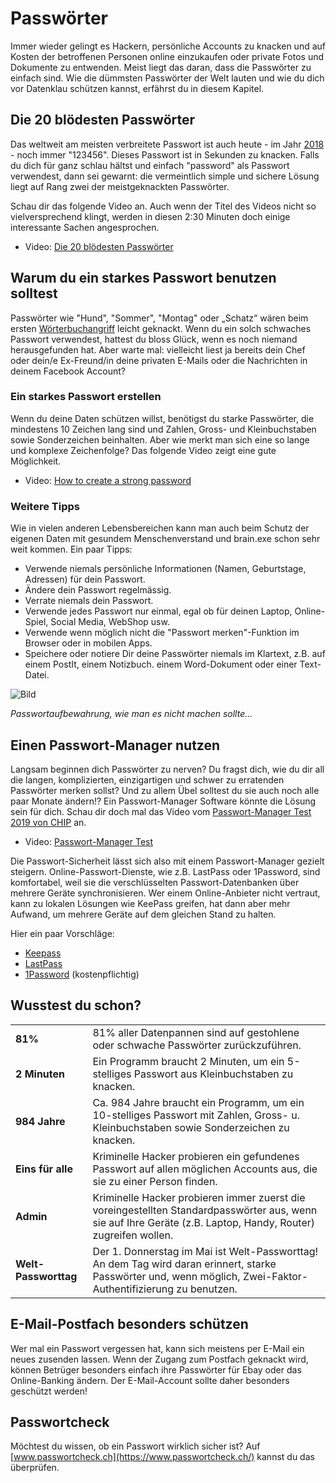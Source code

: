 # Passwörter

 Immer wieder gelingt es Hackern, persönliche Accounts zu knacken und auf Kosten der betroffenen Personen online einzukaufen oder private Fotos und Dokumente zu entwenden. Meist liegt das  daran, dass die Passwörter zu einfach sind. Wie die dümmsten Passwörter der Welt lauten und wie du dich vor Datenklau schützen kannst, erfährst du in diesem Kapitel.

## Die 20 blödesten Passwörter

Das weltweit am meisten verbreitete Passwort ist auch heute - im Jahr [2018](https://www.teamsid.com/100-worst-passwords-top-50/) - noch immer "123456". Dieses Passwort ist in Sekunden zu knacken. Falls du dich für ganz schlau hältst und einfach "password" als Passwort verwendest, dann sei gewarnt: die vermeintlich simple und sichere Lösung liegt auf Rang zwei der meistgeknackten Passwörter. 

Schau dir das folgende Video an. Auch wenn der Titel des Videos nicht so vielversprechend klingt, werden in diesen 2:30 Minuten doch einige interessante Sachen angesprochen. 

- Video: [Die 20 blödesten Passwörter](res/die-20-bloedesten-Passwoerter.mp4)


## Warum du ein starkes Passwort benutzen solltest

Passwörter wie "Hund", "Sommer", "Montag" oder „Schatz“ wären beim ersten [Wörterbuchangriff](https://de.wikipedia.org/wiki/W%C3%B6rterbuchangriff) leicht geknackt. Wenn du ein solch schwaches Passwort verwendest, hattest du bloss Glück, wenn es noch niemand herausgefunden hat. Aber warte mal: vielleicht liest ja bereits dein Chef oder dein/e Ex-Freund/in deine privaten E-Mails oder die Nachrichten in deinem Facebook Account? 

### Ein starkes Passwort erstellen

Wenn du deine Daten schützen willst, benötigst du starke Passwörter, die mindestens 10 Zeichen lang sind und Zahlen, Gross- und Kleinbuchstaben sowie Sonderzeichen beinhalten. Aber wie merkt man sich eine so lange und komplexe Zeichenfolge? Das folgende Video zeigt eine gute Möglichkeit. 

- Video: [How to create a strong password](how-to-create-a-strong-password.mp4)

### Weitere Tipps

Wie in vielen anderen Lebensbereichen kann man auch beim Schutz der eigenen Daten mit gesundem Menschenverstand und brain.exe schon sehr weit kommen. Ein paar Tipps: 

-  Verwende niemals persönliche Informationen (Namen, Geburtstage, Adressen) für dein Passwort. 
- Ändere dein Passwort regelmässig.
- Verrate niemals dein Passwort.
- Verwende jedes Passwort nur einmal, egal ob für deinen Laptop, Online-Spiel, Social Media, WebShop usw.
- Verwende wenn möglich nicht die "Passwort merken"-Funktion im Browser oder in mobilen Apps. 
- Speichere oder notiere Dir deine Passwörter niemals im Klartext, z.B. auf einem PostIt, einem Notizbuch. einem Word-Dokument oder einer Text-Datei.

![Bild](res/post-it-password.jpg)

_Passwortaufbewahrung, wie man es nicht machen sollte..._

## Einen Passwort-Manager nutzen

Langsam beginnen dich Passwörter zu nerven? Du fragst dich, wie du  dir all die langen, komplizierten, einzigartigen und schwer zu erratenden Passwörter merken sollst? Und zu allem Übel solltest du sie auch noch alle paar Monate ändern!? Ein Passwort-Manager Software könnte die Lösung sein für dich. Schau dir doch mal das Video vom [Passwort-Manager Test 2019 von CHIP](https://www.chip.de/test/Die-besten-Passwort-Manager-2019_128580641.html) an.

- Video: [Passwort-Manager Test](res/passwort-manager-test-chip-2019.mp4)


Die Passwort-Sicherheit lässt sich also mit einem Passwort-Manager gezielt steigern. Online-Passwort-Dienste, wie z.B. LastPass oder 1Password, sind  komfortabel, weil sie die verschlüsselten Passwort-Datenbanken über mehrere Geräte synchronisieren. Wer einem Online-Anbieter nicht vertraut, kann zu lokalen Lösungen wie KeePass greifen, hat dann aber mehr Aufwand, um mehrere Geräte auf dem gleichen Stand zu halten. 

Hier ein paar Vorschläge: 

- [Keepass](https://keepass.info/) 
- [LastPass](https://www.lastpass.com/de)
- [1Password](https://1password.com/de/) (kostenpflichtig)


## Wusstest du schon? 

|                      |   |
|----------------------|---|
| **81%**              | 81% aller Datenpannen sind auf gestohlene oder schwache Passwörter zurückzuführen. | 
| **2 Minuten**        | Ein Programm braucht 2 Minuten, um ein 5-stelliges Passwort aus Kleinbuchstaben zu knacken. | 
| **984 Jahre**        | Ca. 984 Jahre braucht ein Programm, um ein 10-stelliges Passwort mit Zahlen, Gross- u. Kleinbuchstaben sowie Sonderzeichen zu knacken.| 
| **Eins für alle**    | Kriminelle Hacker probieren ein gefundenes Passwort auf allen möglichen Accounts aus, die sie zu einer Person finden. | 
| **Admin**            | Kriminelle Hacker probieren immer zuerst die voreingestellten Standardpasswörter aus, wenn sie auf Ihre Geräte (z.B. Laptop, Handy, Router) zugreifen wollen. | 
| **Welt-Passworttag** | Der 1. Donnerstag im Mai ist Welt-Passworttag! An dem Tag wird daran erinnert, starke Passwörter und, wenn möglich, Zwei-Faktor-Authentifizierung zu benutzen. |

## E-Mail-Postfach besonders schützen

Wer mal ein Passwort vergessen hat, kann sich meistens per E-Mail ein neues zusenden lassen. Wenn der Zugang zum Postfach geknackt wird, können Betrüger besonders  einfach ihre Passwörter für Ebay oder das Online-Banking ändern. Der E-Mail-Account sollte daher besonders geschützt werden! 

## Passwortcheck 

Möchtest du wissen, ob ein Passwort wirklich sicher ist? Auf [www.passwortcheck.ch](https://www.passwortcheck.ch/) kannst du das überprüfen. 